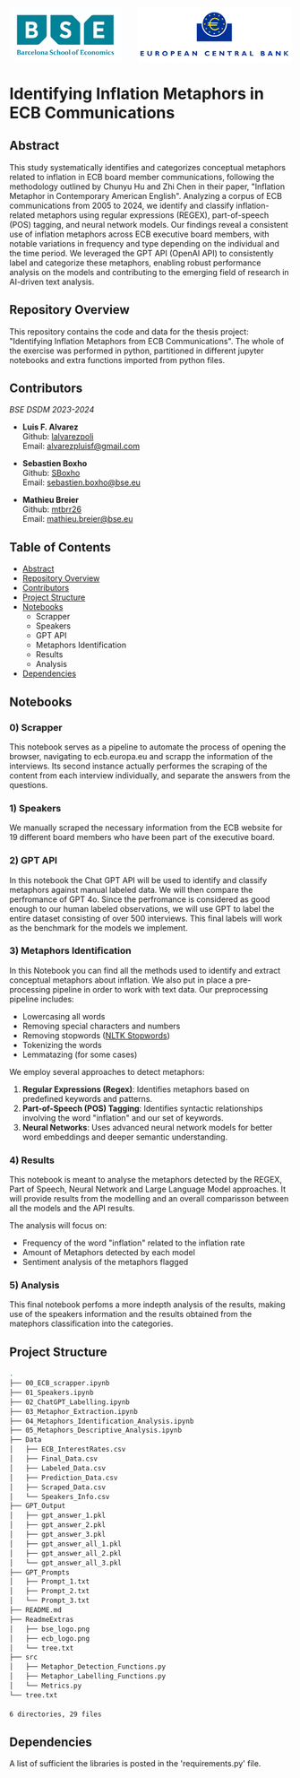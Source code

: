 <div style="display: flex; justify-content: space-between;">
    <img src="ReadmeExtras/bse_logo.png" alt="BSE Logo" width="200"/>
    <img src="ReadmeExtras/ecb_logo.png" alt="ECB Logo" width="274" align="right"/>
</div>

# Identifying Inflation Metaphors in ECB Communications

## Abstract

This study systematically identifies and categorizes conceptual metaphors related to inflation in ECB board member communications, following the methodology outlined by Chunyu Hu and Zhi Chen in their paper, "Inflation Metaphor in Contemporary American English". Analyzing a corpus of ECB communications from 2005 to 2024, we identify and classify inflation-related metaphors using regular expressions (REGEX), part-of-speech (POS) tagging, and neural network models. Our findings reveal a consistent use of inflation metaphors across ECB executive board members, with notable variations in frequency and type depending on the individual and the time period. We leveraged the GPT API (OpenAI API) to consistently label and categorize these metaphors, enabling robust performance analysis on the models and contributing to the emerging field of research in AI-driven text analysis.

## Repository Overview

This repository contains the code and data for the thesis project: "Identifying Inflation Metaphors from ECB Communications". The whole of the exercise was performed in python, partitioned in different jupyter notebooks and extra functions imported from python files.

## Contributors
*BSE DSDM 2023-2024*  
- **Luis F. Alvarez**  
  Github: [lalvarezpoli](https://github.com/lalvarezpoli)  
  Email: [alvarezpluisf@gmail.com](mailto:alvarezpluisf@gmail.com)

- **Sebastien Boxho**  
  Github: [SBoxho](https://github.com/SBoxho)  
  Email: [sebastien.boxho@bse.eu](mailto:sebastien.boxho@bse.eu)

- **Mathieu Breier**  
  Github: [mtbrr26](https://github.com/mtbrr26)  
  Email: [mathieu.breier@bse.eu](mailto:mathieu.breier@bse.eu)

  

## Table of Contents

- [Abstract](#abstract)
- [Repository Overview](#repository-overview)
- [Contributors](#contributors)
- [Project Structure](#project-structure)
- [Notebooks](#notebooks)
  - Scrapper
  - Speakers
  - GPT API
  - Metaphors Identification
  - Results
  - Analysis
- [Dependencies](#dependencies)

## Notebooks

### 0) Scrapper
This notebook serves as a pipeline to automate the process of opening the browser, navigating to ecb.europa.eu and scrapp the information of the interviews. Its second instance actually performes the scraping of the content from each interview individually, and separate the answers from the questions.

### 1) Speakers
We manually scraped the necessary information from the ECB website for 19 different board members who have been part of the executive board. 

### 2) GPT API
In this notebook the Chat GPT API will be used to identify and classify metaphors against manual labeled data. We will then compare the perfromance of GPT 4o. Since the perfromance is considered as good enough to our human labeled observations, we will use GPT to label the entire dataset consisting of over 500 interviews. This final labels will work as the benchmark for the models we implement.

### 3) Metaphors Identification
In this Notebook you can find all the methods used to identify and extract conceptual metaphors about inflation. We also put in place a pre-processing pipeline in order to work with text data. Our preprocessing pipeline includes:
- Lowercasing all words
- Removing special characters and numbers
- Removing stopwords ([NLTK Stopwords](https://www.nltk.org/search.html?q=stopwords))
- Tokenizing the words
- Lemmatazing (for some cases)

We employ several approaches to detect metaphors:
1. **Regular Expressions (Regex)**: Identifies metaphors based on predefined keywords and patterns.
2. **Part-of-Speech (POS) Tagging**: Identifies syntactic relationships involving the word "inflation" and our set of keywords.
3. **Neural Networks**: Uses advanced neural network models for better word embeddings and deeper semantic understanding.




### 4) Results
This notebook is meant to analyse the metaphors detected by the REGEX, Part of Speech, Neural Network and Large Language Model approaches. It will provide results from the modelling and an overall comparisson between all the models and the API results.

The analysis will focus on:
- Frequency of the word "inflation" related to the inflation rate
- Amount of Metaphors detected by each model
- Sentiment analysis of the metaphors flagged

### 5) Analysis
This final notebook perfoms a more indepth analysis of the results, making use of the speakers information and the results obtained from the matephors classification into the categories.

## Project Structure
```bash
.
├── 00_ECB_scrapper.ipynb
├── 01_Speakers.ipynb
├── 02_ChatGPT_Labelling.ipynb
├── 03_Metaphor_Extraction.ipynb
├── 04_Metaphors_Identification_Analysis.ipynb
├── 05_Metaphors_Descriptive_Analysis.ipynb
├── Data
│   ├── ECB_InterestRates.csv
│   ├── Final_Data.csv
│   ├── Labeled_Data.csv
│   ├── Prediction_Data.csv
│   ├── Scraped_Data.csv
│   └── Speakers_Info.csv
├── GPT_Output
│   ├── gpt_answer_1.pkl
│   ├── gpt_answer_2.pkl
│   ├── gpt_answer_3.pkl
│   ├── gpt_answer_all_1.pkl
│   ├── gpt_answer_all_2.pkl
│   └── gpt_answer_all_3.pkl
├── GPT_Prompts
│   ├── Prompt_1.txt
│   ├── Prompt_2.txt
│   └── Prompt_3.txt
├── README.md
├── ReadmeExtras
│   ├── bse_logo.png
│   ├── ecb_logo.png
│   └── tree.txt
├── src
│   ├── Metaphor_Detection_Functions.py
│   ├── Metaphor_Labelling_Functions.py
│   └── Metrics.py
└── tree.txt

6 directories, 29 files
```

## Dependencies
A list of sufficient the libraries is posted in the 'requirements.py' file. 
